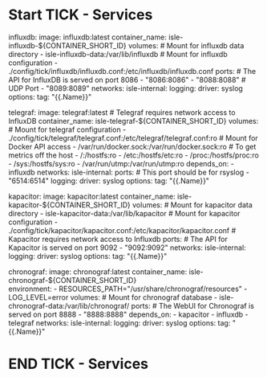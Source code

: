# Start TICK - Services

  influxdb:
    image: influxdb:latest
    container_name: isle-influxdb-${CONTAINER_SHORT_ID}
    volumes:
      # Mount for influxdb data directory
      - isle-influxdb-data:/var/lib/influxdb
      # Mount for influxdb configuration
      - ./config/tick/influxdb/influxdb.conf:/etc/influxdb/influxdb.conf
    ports:
      # The API for InfluxDB is served on port 8086
      - "8086:8086"
      - "8088:8088"
      # UDP Port
      - "8089:8089"
    networks:
      isle-internal:
    logging:
      driver: syslog
      options:
        tag: "{{.Name}}"

  telegraf:
    image: telegraf:latest
    # Telegraf requires network access to InfluxDB
    container_name: isle-telegraf-${CONTAINER_SHORT_ID}
    volumes:
      # Mount for telegraf configuration
      - ./config/tick/telegraf/telegraf.conf:/etc/telegraf/telegraf.conf:ro
      # Mount for Docker API access
      - /var/run/docker.sock:/var/run/docker.sock:ro
      # To get metrics off the host
      - /:/hostfs:ro
      - /etc:/hostfs/etc:ro
      - /proc:/hostfs/proc:ro
      - /sys:/hostfs/sys:ro
      - /var/run/utmp:/var/run/utmp:ro
    depends_on:
      - influxdb
    networks:
      isle-internal:
    ports:
      # This port should be for rsyslog
      - "6514:6514"
    logging:
      driver: syslog
      options:
        tag: "{{.Name}}"

  kapacitor:
    image: kapacitor:latest
    container_name: isle-kapacitor-${CONTAINER_SHORT_ID}
    volumes:
      # Mount for kapacitor data directory
      - isle-kapacitor-data:/var/lib/kapacitor
      # Mount for kapacitor configuration
      - ./config/tick/kapacitor/kapacitor.conf:/etc/kapacitor/kapacitor.conf
    # Kapacitor requires network access to Influxdb
    ports:
      # The API for Kapacitor is served on port 9092
      - "9092:9092"
    networks:
      isle-internal:
    logging:
      driver: syslog
      options:
        tag: "{{.Name}}"

  chronograf:
    image: chronograf:latest
    container_name: isle-chronograf-${CONTAINER_SHORT_ID}    
    environment:
      - RESOURCES_PATH="/usr/share/chronograf/resources"
      - LOG_LEVEL=error
    volumes:
      # Mount for chronograf database
      - isle-chronograf-data:/var/lib/chronograf/
    ports:
      # The WebUI for Chronograf is served on port 8888
      - "8888:8888"
    depends_on:
      - kapacitor
      - influxdb
      - telegraf
    networks:
      isle-internal:
    logging:
      driver: syslog
      options:
        tag: "{{.Name}}"


# END TICK - Services